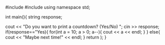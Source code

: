#include <iostream>
#include <string>
using namespace std;

int main(){
  string response;

  cout << "Do you want to print a countdown? (Yes/No) ";
  cin >> response;
  if(response=="Yes){
    for(int a = 10; a > 0; a--){
      cout << a << endl;
    }
  }
  else{
    cout << "Maybe next time!" << endl;
  }
  return );
}
